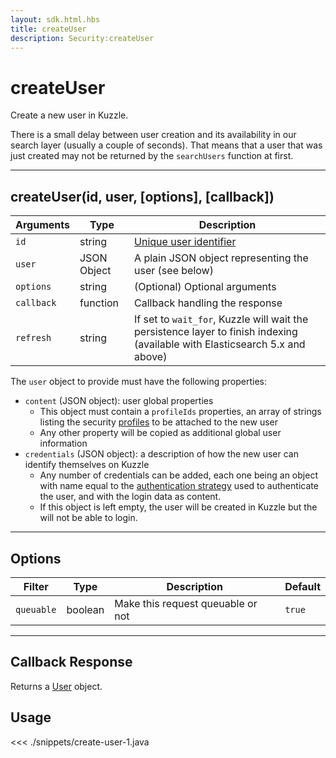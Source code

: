 ```yaml
---
layout: sdk.html.hbs
title: createUser
description: Security:createUser
---
```


# createUser

Create a new user in Kuzzle.

<div class="alert alert-info">
There is a small delay between user creation and its availability in our search layer (usually a couple of seconds).
That means that a user that was just created may not be returned by the <code>searchUsers</code> function at first.
</div>

---

## createUser(id, user, [options], [callback])

| Arguments  | Type        | Description                                                                                                                  |
| ---------- | ----------- | ---------------------------------------------------------------------------------------------------------------------------- |
| `id`       | string      | [Unique user identifier](/core/1/guide/guides/essentials/user-authentication/#kuzzle-user-identifier-kuid)                   |
| `user`     | JSON Object | A plain JSON object representing the user (see below)                                                                        |
| `options`  | string      | (Optional) Optional arguments                                                                                                |
| `callback` | function    | Callback handling the response                                                                                               |
| `refresh`  | string      | If set to `wait_for`, Kuzzle will wait the persistence layer to finish indexing (available with Elasticsearch 5.x and above) | `undefined` |

The `user` object to provide must have the following properties:

- `content` (JSON object): user global properties
  - This object must contain a `profileIds` properties, an array of strings listing the security [profiles](/core/1/guide/guides/essentials/security/#users-profiles-and-roles) to be attached to the new user
  - Any other property will be copied as additional global user information
- `credentials` (JSON object): a description of how the new user can identify themselves on Kuzzle
  - Any number of credentials can be added, each one being an object with name equal to the [authentication strategy](/plugins/1/essentials/strategies/#exposing-authentication-strategies) used to authenticate the user, and with the login data as content.
  - If this object is left empty, the user will be created in Kuzzle but the will not be able to login.

---

## Options

| Filter     | Type    | Description                       | Default |
| ---------- | ------- | --------------------------------- | ------- |
| `queuable` | boolean | Make this request queuable or not | `true`  |

---

## Callback Response

Returns a [User](/sdk/android/3/user) object.

## Usage

<<< ./snippets/create-user-1.java
